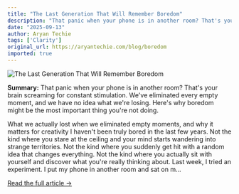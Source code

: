 ```yaml
---
title: "The Last Generation That Will Remember Boredom"
description: "That panic when your phone is in another room? That's your brain screaming for constant stimulation. We've eliminated every empty moment, and we have no idea what we're losing. Here's why boredom migh..."
date: "2025-09-13"
author: Aryan Techie
tags: ['Clarity']
original_url: https://aryantechie.com/blog/boredom
imported: true
---
```


![The Last Generation That Will Remember Boredom](https://aryantechie.com/images/covers/8-boredom.jpg)

**Summary:** That panic when your phone is in another room? That's your brain screaming for constant stimulation. We've eliminated every empty moment, and we have no idea what we're losing. Here's why boredom might be the most important thing you're not doing.

What we actually lost when we eliminated empty moments, and why it matters for creativity I haven't been truly bored in the last few years. Not the kind where you stare at the ceiling and your mind starts wandering into strange territories. Not the kind where you suddenly get hit with a random idea that changes everything. Not the kind where you actually sit with yourself and discover what you're really thinking about. Last week, I tried an experiment. I put my phone in another room and sat on m...

[Read the full article →](https://aryantechie.com/blog/boredom)